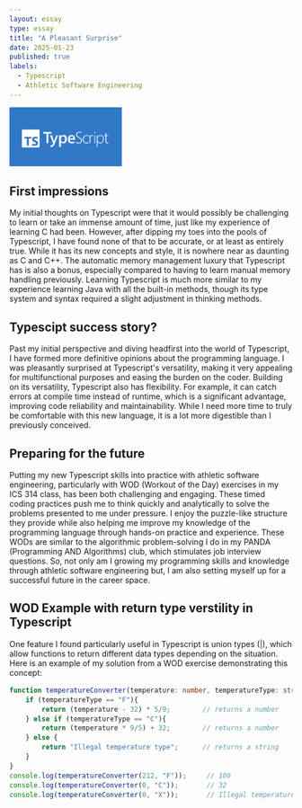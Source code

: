```yaml
---
layout: essay
type: essay
title: "A Pleasant Surprise"
date: 2025-01-23
published: true
labels:
  - Typescript
  - Athletic Software Engineering
---
```


<img width="200px" class="rounded float-start pe-4" src="../img/typescriptlogo.png">

## First impressions

My initial thoughts on Typescript were that it would possibly be challenging to learn or take an immense amount of time, just like my experience of learning C had been. However, after dipping my toes into the pools of Typescript, I have found none of that to be accurate, or at least as entirely true. While it has its new concepts and style, it is nowhere near as daunting as C and C++. The automatic memory management luxury that Typescript has is also a bonus, especially compared to having to learn manual memory handling previously. Learning Typescript is much more similar to my experience learning Java with all the built-in methods, though its type system and syntax required a slight adjustment in thinking methods.

## Typescipt success story?

Past my initial perspective and diving headfirst into the world of Typescript, I have formed more definitive opinions about the programming language. I was pleasantly surprised at Typescript's versatility, making it very appealing for multifunctional purposes and easing the burden on the coder. Building on its versatility, Typescript also has flexibility. For example, it can catch errors at compile time instead of runtime, which is a significant advantage, improving code reliability and maintainability. While I need more time to truly be comfortable with this new language, it is a lot more digestible than I previously conceived.

## Preparing for the future

Putting my new Typescript skills into practice with athletic software engineering, particularly with WOD (Workout of the Day) exercises in my ICS 314 class, has been both challenging and engaging. These timed coding practices push me to think quickly and analytically to solve the problems presented to me under pressure.  I enjoy the puzzle-like structure they provide while also helping me improve my knowledge of the programming language through hands-on practice and experience. These WODs are similar to the algorithmic problem-solving I do in my PANDA (Programming AND Algorithms) club, which stimulates job interview questions. So, not only am I growing my programming skills and knowledge through athletic software engineering but, I am also setting myself up for a successful future in the career space.

## WOD Example with return type verstility in Typescript
One feature I found particularly useful in Typescript is union types (|), which allow functions to return different data types depending on the situation. Here is an example of my solution from a WOD exercise demonstrating this concept:

```typescript
function temperatureConverter(temperature: number, temperatureType: string): number | string{
    if (temperatureType == "F"){
        return (temperature - 32) * 5/9;        // returns a number
    } else if (temperatureType == "C"){
        return (temperature * 9/5) + 32;        // returns a number
    } else {
        return "Illegal temperature type";      // returns a string
    }
}
console.log(temperatureConverter(212, "F"));     // 100
console.log(temperatureConverter(0, "C"));       // 32
console.log(temperatureConverter(0, "X"));       // Illegal temperature type
```
